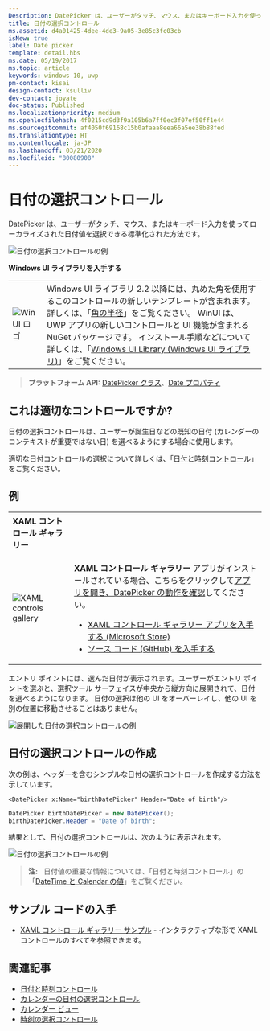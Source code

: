 ```yaml
---
Description: DatePicker は、ユーザーがタッチ、マウス、またはキーボード入力を使ってローカライズされた日付値を選択できる標準化された方法です。
title: 日付の選択コントロール
ms.assetid: d4a01425-4dee-4de3-9a05-3e85c3fc03cb
isNew: true
label: Date picker
template: detail.hbs
ms.date: 05/19/2017
ms.topic: article
keywords: windows 10, uwp
pm-contact: kisai
design-contact: ksulliv
dev-contact: joyate
doc-status: Published
ms.localizationpriority: medium
ms.openlocfilehash: 4f0215cd9d3f9a105b6a7ff0ec3f07ef50ff1e44
ms.sourcegitcommit: af4050f69168c15b0afaaa8eea66a5ee38b88fed
ms.translationtype: HT
ms.contentlocale: ja-JP
ms.lasthandoff: 03/21/2020
ms.locfileid: "80080908"
---
```

# <a name="date-picker"></a>日付の選択コントロール

DatePicker は、ユーザーがタッチ、マウス、またはキーボード入力を使ってローカライズされた日付値を選択できる標準化された方法です。

![日付の選択コントロールの例](images/date-picker-closed.png)

**Windows UI ライブラリを入手する**

|  |  |
| - | - |
| ![WinUI ロゴ](images/winui-logo-64x64.png) | Windows UI ライブラリ 2.2 以降には、丸めた角を使用するこのコントロールの新しいテンプレートが含まれます。 詳しくは、「[角の半径](/windows/uwp/design/style/rounded-corner)」をご覧ください。 WinUI は、UWP アプリの新しいコントロールと UI 機能が含まれる NuGet パッケージです。 インストール手順などについて詳しくは、「[Windows UI Library (Windows UI ライブラリ)](https://docs.microsoft.com/uwp/toolkits/winui/)」をご覧ください。 |

> **プラットフォーム API:** [DatePicker クラス](/uwp/api/Windows.UI.Xaml.Controls.DatePicker)、[Date プロパティ](/uwp/api/windows.ui.xaml.controls.datepicker.date)

## <a name="is-this-the-right-control"></a>これは適切なコントロールですか?

日付の選択コントロールは、ユーザーが誕生日などの既知の日付 (カレンダーのコンテキストが重要ではない日) を選べるようにする場合に使用します。

適切な日付コントロールの選択について詳しくは、「[日付と時刻コントロール](date-and-time.md)」をご覧ください。

## <a name="examples"></a>例

<table>
<th align="left">XAML コントロール ギャラリー<th>
<tr>
<td><img src="images/xaml-controls-gallery-app-icon-sm.png" alt="XAML controls gallery"></img></td>
<td>
    <p><strong style="font-weight: semi-bold">XAML コントロール ギャラリー</strong> アプリがインストールされている場合、こちらをクリックして<a href="xamlcontrolsgallery:/item/DatePicker">アプリを開き、DatePicker の動作を確認</a>してください。</p>
    <ul>
    <li><a href="https://www.microsoft.com/store/productId/9MSVH128X2ZT">XAML コントロール ギャラリー アプリを入手する (Microsoft Store)</a></li>
    <li><a href="https://github.com/Microsoft/Xaml-Controls-Gallery">ソース コード (GitHub) を入手する</a></li>
    </ul>
</td>
</tr>
</table>

エントリ ポイントには、選んだ日付が表示されます。ユーザーがエントリ ポイントを選ぶと、選択ツール サーフェイスが中央から縦方向に展開されて、日付を選べるようになります。 日付の選択は他の UI をオーバーレイし、他の UI を別の位置に移動させることはありません。

![展開した日付の選択コントロールの例](images/controls_datepicker_expand.png)

## <a name="create-a-date-picker"></a>日付の選択コントロールの作成

次の例は、ヘッダーを含むシンプルな日付の選択コントロールを作成する方法を示しています。

```xaml
<DatePicker x:Name="birthDatePicker" Header="Date of birth"/>
```

```csharp
DatePicker birthDatePicker = new DatePicker();
birthDatePicker.Header = "Date of birth";
```

結果として、日付の選択コントロールは、次のように表示されます。

![日付の選択コントロールの例](images/date-picker-closed.png)

> **注:** &nbsp;&nbsp;日付値の重要な情報については、「日付と時刻コントロール」の「[DateTime と Calendar の値](date-and-time.md#datetime-and-calendar-values)」をご覧ください。

## <a name="get-the-sample-code"></a>サンプル コードの入手

- [XAML コントロール ギャラリー サンプル](https://github.com/Microsoft/Xaml-Controls-Gallery) - インタラクティブな形で XAML コントロールのすべてを参照できます。

## <a name="related-articles"></a>関連記事

- [日付と時刻コントロール](date-and-time.md)
- [カレンダーの日付の選択コントロール](calendar-date-picker.md)
- [カレンダー ビュー](calendar-view.md)
- [時刻の選択コントロール](time-picker.md)
